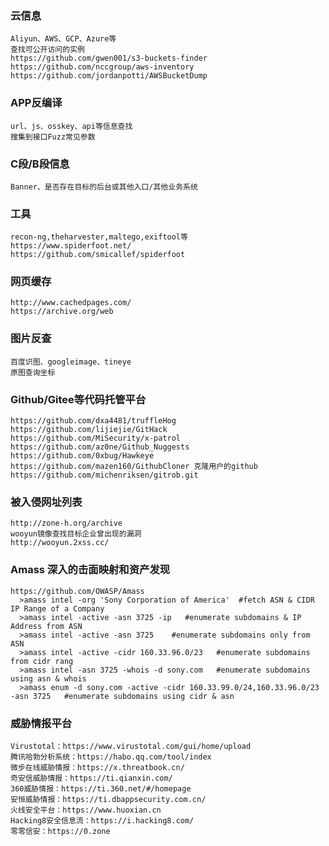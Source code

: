   ### 云信息
	Aliyun、AWS、GCP、Azure等
	查找可公开访问的实例
	https://github.com/gwen001/s3-buckets-finder
	https://github.com/nccgroup/aws-inventory
	https://github.com/jordanpotti/AWSBucketDump
  ### APP反编译
	url、js、osskey、api等信息查找
	搜集到接口Fuzz常见参数
  ### C段/B段信息
	Banner、是否存在目标的后台或其他入口/其他业务系统
  ### 工具
	recon-ng,theharvester,maltego,exiftool等
	https://www.spiderfoot.net/
	https://github.com/smicallef/spiderfoot
  ### 网页缓存
	http://www.cachedpages.com/
	https://archive.org/web
  ### 图片反查
	百度识图、googleimage、tineye
	原图查询坐标
  ### Github/Gitee等代码托管平台
	https://github.com/dxa4481/truffleHog
	https://github.com/lijiejie/GitHack
	https://github.com/MiSecurity/x-patrol
	https://github.com/az0ne/Github_Nuggests
	https://github.com/0xbug/Hawkeye
	https://github.com/mazen160/GithubCloner 克隆用户的github
	https://github.com/michenriksen/gitrob.git
  ### 被入侵网址列表
	http://zone-h.org/archive
	wooyun镜像查找目标企业曾出现的漏洞
	http://wooyun.2xss.cc/
  ### Amass 深入的击面映射和资产发现
  	https://github.com/OWASP/Amass 
  	  >amass intel -org 'Sony Corporation of America'  #fetch ASN & CIDR IP Range of a Company
  	  >amass intel -active -asn 3725 -ip   #enumerate subdomains & IP Address from ASN
  	  >amass intel -active -asn 3725    #enumerate subdomains only from ASN 
  	  >amass intel -active -cidr 160.33.96.0/23   #enumerate subdomains from cidr rang
  	  >amass intel -asn 3725 -whois -d sony.com   #enumerate subdomains using asn & whois
  	  >amass enum -d sony.com -active -cidr 160.33.99.0/24,160.33.96.0/23 -asn 3725   #enumerate subdomains using cidr & asn
  ### 威胁情报平台
  	Virustotal：https://www.virustotal.com/gui/home/upload
  	腾讯哈勃分析系统：https://habo.qq.com/tool/index
  	微步在线威胁情报：https://x.threatbook.cn/
  	奇安信威胁情报：https://ti.qianxin.com/
  	360威胁情报：https://ti.360.net/#/homepage
  	安恒威胁情报：https://ti.dbappsecurity.com.cn/
  	火线安全平台：https://www.huoxian.cn
  	Hacking8安全信息流：https://i.hacking8.com/
  	零零信安：https://0.zone
